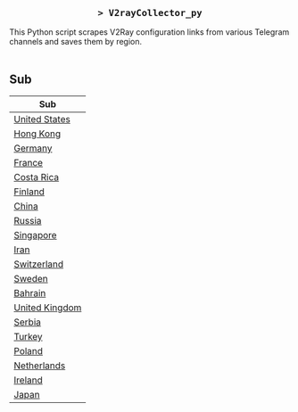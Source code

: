 <h3 align="center">
    <samp>&gt; V2rayCollector_py</samp>
</h3>

This Python script scrapes V2Ray configuration links from various Telegram channels and saves them by region.
<br>
<br>
## Sub
| Sub |
|-----|
| [United States](https://raw.githubusercontent.com/freetomaid/Vxray-country/main/sub/United%20States/config.txt) |
| [Hong Kong](https://raw.githubusercontent.com/freetomaid/Vxray-country/main/sub/Hong%20Kong/config.txt) |
| [Germany](https://raw.githubusercontent.com/freetomaid/Vxray-country/main/sub/Germany/config.txt) |
| [France](https://raw.githubusercontent.com/freetomaid/Vxray-country/main/sub/France/config.txt) |
| [Costa Rica](https://raw.githubusercontent.com/freetomaid/Vxray-country/main/sub/Costa%20Rica/config.txt) |
| [Finland](https://raw.githubusercontent.com/freetomaid/Vxray-country/main/sub/Finland/config.txt) |
| [China](https://raw.githubusercontent.com/freetomaid/Vxray-country/main/sub/China/config.txt) |
| [Russia](https://raw.githubusercontent.com/freetomaid/Vxray-country/main/sub/Russia/config.txt) |
| [Singapore](https://raw.githubusercontent.com/freetomaid/Vxray-country/main/sub/Singapore/config.txt) |
| [Iran](https://raw.githubusercontent.com/freetomaid/Vxray-country/main/sub/Iran/config.txt) |
| [Switzerland](https://raw.githubusercontent.com/freetomaid/Vxray-country/main/sub/Switzerland/config.txt) |
| [Sweden](https://raw.githubusercontent.com/freetomaid/Vxray-country/main/sub/Sweden/config.txt) |
| [Bahrain](https://raw.githubusercontent.com/freetomaid/Vxray-country/main/sub/Bahrain/config.txt) |
| [United Kingdom](https://raw.githubusercontent.com/freetomaid/Vxray-country/main/sub/United%20Kingdom/config.txt) |
| [Serbia](https://raw.githubusercontent.com/freetomaid/Vxray-country/main/sub/Serbia/config.txt) |
| [Turkey](https://raw.githubusercontent.com/freetomaid/Vxray-country/main/sub/Turkey/config.txt) |
| [Poland](https://raw.githubusercontent.com/freetomaid/Vxray-country/main/sub/Poland/config.txt) |
| [Netherlands](https://raw.githubusercontent.com/freetomaid/Vxray-country/main/sub/Netherlands/config.txt) |
| [Ireland](https://raw.githubusercontent.com/freetomaid/Vxray-country/main/sub/Ireland/config.txt) |
| [Japan](https://raw.githubusercontent.com/freetomaid/Vxray-country/main/sub/Japan/config.txt) |



















































































































































































































































































































































































































































































































































































































































































































































































































































































































































































































































































































































































































































































































































































































































































































































































































































































































































































































































































































































































































































































































































































































































































































































































































































































































































































































































































































































































































































































































































































































































































































































































































































































































































































































































































































































































































































































































































































































































































































